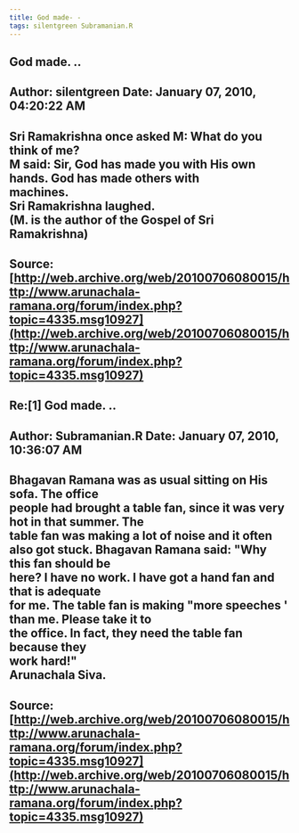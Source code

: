 ```yaml
--- 
title: God made- -   
tags: silentgreen Subramanian.R  
---  
```

## God made. ..  
Author: silentgreen         Date: January 07, 2010, 04:20:22 AM  
---  
Sri Ramakrishna once asked M: What do you think of me?   
M said: Sir, God has made you with His own hands. God has made others with  
machines.   
Sri Ramakrishna laughed.   
(M. is the author of the Gospel of Sri Ramakrishna)
 ---  
Source:[http://web.archive.org/web/20100706080015/http://www.arunachala-ramana.org/forum/index.php?topic=4335.msg10927](http://web.archive.org/web/20100706080015/http://www.arunachala-ramana.org/forum/index.php?topic=4335.msg10927)   
---  

## Re:[1] God made. ..  
Author: Subramanian.R       Date: January 07, 2010, 10:36:07 AM  
---  
Bhagavan Ramana was as usual sitting on His sofa. The office   
people had brought a table fan, since it was very hot in that summer. The  
table fan was making a lot of noise and it often   
also got stuck. Bhagavan Ramana said: "Why this fan should be   
here? I have no work. I have got a hand fan and that is adequate   
for me. The table fan is making "more speeches ' than me. Please take it to  
the office. In fact, they need the table fan because they   
work hard!"   
Arunachala Siva.
 ---  
Source:[http://web.archive.org/web/20100706080015/http://www.arunachala-ramana.org/forum/index.php?topic=4335.msg10927](http://web.archive.org/web/20100706080015/http://www.arunachala-ramana.org/forum/index.php?topic=4335.msg10927)   
---  

